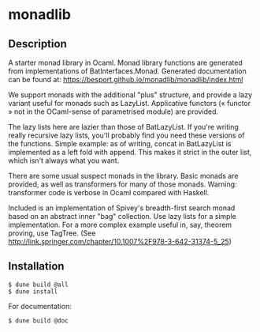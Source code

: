 monadlib
========

Description
-----------

A starter monad library in Ocaml. Monad library functions are generated from implementations of BatInterfaces.Monad. Generated documentation can be found at: https://besport.github.io/monadlib/monadlib/index.html

We support monads with the additional "plus" structure, and provide a lazy variant useful for monads such as LazyList.
Applicative functors (« functor » not in the OCaml-sense of parametrised module) are provided.

The lazy lists here are lazier than those of BatLazyList. If you're writing really recursive lazy lists, you'll probably find you need these versions of the functions. Simple example: as of writing, concat in BatLazyList is implemented as a left fold with append. This makes it strict in the outer list, which isn't always what you want.

There are some usual suspect monads in the library. Basic monads are provided, as well as transformers for many of those monads. Warning: transformer code is verbose in Ocaml compared with Haskell.

Included is an implementation of Spivey's breadth-first search monad based on an abstract inner "bag" collection. Use lazy lists for a simple implementation. For a more complex example useful in, say, theorem proving, use TagTree. (See http://link.springer.com/chapter/10.1007%2F978-3-642-31374-5_25)

Installation
------------

    $ dune build @all
    $ dune install

For documentation:

    $ dune build @doc
